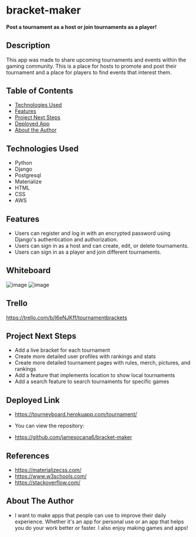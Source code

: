 # bracket-maker

#### Post a tournament as a host or join tournaments as a player!

## Description
This app was made to share upcoming tournaments and events within the gaming community. This is a place for hosts to promote and post their tournament and a place for players to find events that interest them. 

## Table of Contents
* [Technologies Used](#technologiesused)
* [Features](#features)
* [Project Next Steps](#nextsteps)
* [Deployed App](#deployment)
* [About the Author](#author)

## <a name="technologiesused"></a>Technologies Used
* Python
* Django
* Postgresql
* Materialize
* HTML
* CSS
* AWS


## Features
* Users can register and log in with an encrypted password using Django's authentication and authorization.
* Users can sign in as a host and can create, edit, or delete tournaments.
* Users can sign in as a player and join different tournaments.

## Whiteboard 
![image](https://user-images.githubusercontent.com/110359807/197944971-3fc2b94e-7433-4f3c-81d4-7d53d4744ccd.png)
![image](https://user-images.githubusercontent.com/110359807/197944881-fffbb741-2cf4-49e2-a866-ff74fc84b810.png)


## Trello
https://trello.com/b/l6eNJKff/tournamentbrackets

## <a name="nextsteps"></a>Project Next Steps
* Add a live bracket for each tournament
* Create more detailed user profiles with rankings and stats
* Create more detailed tournament pages with rules, merch, pictures, and rankings
* Add a feature that implements location to show local tournaments
* Add a search feature to search tournaments for specific games

## <a name="deployment"></a>Deployed Link
* https://tourneyboard.herokuapp.com/tournament/

* You can view the repository:
* https://github.com/jamesocana6/bracket-maker
    
## References
* https://materializecss.com/
* https://www.w3schools.com/
* https://stackoverflow.com/


## <a name="author"></a>About The Author
* I want to make apps that people can use to improve their daily experience. Whether it's an app for personal use or an app that helps you do your work better or faster. I also enjoy making games and apps!
